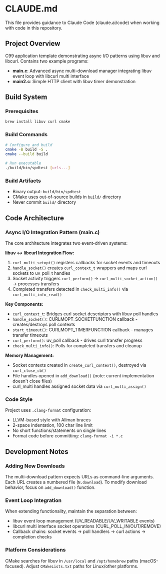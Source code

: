 # CLAUDE.md

This file provides guidance to Claude Code (claude.ai/code) when working with code in this repository.

## Project Overview

C99 application template demonstrating async I/O patterns using libuv and libcurl. Contains two example programs:
- **main.c**: Advanced async multi-download manager integrating libuv event loop with libcurl multi interface
- **main2.c**: Simple HTTP client with libuv timer demonstration

## Build System

### Prerequisites
```bash
brew install libuv curl cmake
```

### Build Commands
```bash
# Configure and build
cmake -B build -S .
cmake --build build

# Run executable
./build/bin/spdtest [urls...]
```

### Build Artifacts
- Binary output: `build/bin/spdtest`
- CMake uses out-of-source builds in `build/` directory
- Never commit `build/` directory

## Code Architecture

### Async I/O Integration Pattern (main.c)

The core architecture integrates two event-driven systems:

**libuv ↔ libcurl Integration Flow:**
1. `curl_multi_setopt()` registers callbacks for socket events and timeouts
2. `handle_socket()` creates `curl_context_t` wrappers and maps curl sockets to uv_poll_t handles
3. Socket activity triggers `curl_perform()` → `curl_multi_socket_action()` → processes transfers
4. Completed transfers detected in `check_multi_info()` via `curl_multi_info_read()`

**Key Components:**
- `curl_context_t`: Bridges curl socket descriptors with libuv poll handles
- `handle_socket()`: CURLMOPT_SOCKETFUNCTION callback - creates/destroys poll contexts
- `start_timeout()`: CURLMOPT_TIMERFUNCTION callback - manages transfer timeouts
- `curl_perform()`: uv_poll callback - drives curl transfer progress
- `check_multi_info()`: Polls for completed transfers and cleanup

**Memory Management:**
- Socket contexts created in `create_curl_context()`, destroyed via `curl_close_cb()`
- File handles opened in `add_download()` (note: current implementation doesn't close files)
- curl_multi handles assigned socket data via `curl_multi_assign()`

### Code Style

Project uses `.clang-format` configuration:
- LLVM-based style with Allman braces
- 2-space indentation, 100 char line limit
- No short functions/statements on single lines
- Format code before committing: `clang-format -i *.c`

## Development Notes

### Adding New Downloads
The multi-download pattern expects URLs as command-line arguments. Each URL creates a numbered file (`N.download`). To modify download behavior, focus on `add_download()` function.

### Event Loop Integration
When extending functionality, maintain the separation between:
- libuv event loop management (UV_READABLE/UV_WRITABLE events)
- libcurl multi interface socket operations (CURL_POLL_IN/OUT/REMOVE)
- Callback chains: socket events → poll handlers → curl actions → completion checks

### Platform Considerations
CMake searches for libuv in `/usr/local` and `/opt/homebrew` paths (macOS-focused). Adjust `CMakeLists.txt` paths for Linux/other platforms.
